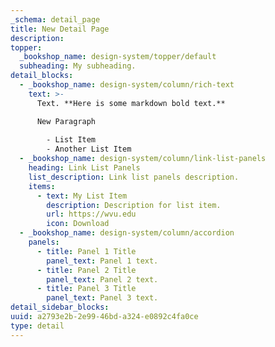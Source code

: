 ```yaml
---
_schema: detail_page
title: New Detail Page
description:
topper:
  _bookshop_name: design-system/topper/default
  subheading: My subheading.
detail_blocks:
  - _bookshop_name: design-system/column/rich-text
    text: >-
      Text. **Here is some markdown bold text.**

      New Paragraph
      
        - List Item
        - Another List Item
  - _bookshop_name: design-system/column/link-list-panels
    heading: Link List Panels
    list_description: Link list panels description.
    items:
      - text: My List Item
        description: Description for list item.
        url: https://wvu.edu
        icon: Download
  - _bookshop_name: design-system/column/accordion
    panels:
      - title: Panel 1 Title
        panel_text: Panel 1 text.
      - title: Panel 2 Title
        panel_text: Panel 2 text.
      - title: Panel 3 Title
        panel_text: Panel 3 text.
detail_sidebar_blocks:
uuid: a2793e2b-2e99-46bd-a324-e0892c4fa0ce
type: detail
---
```

